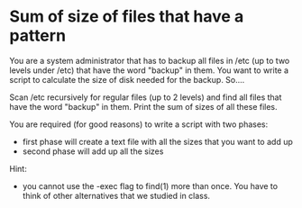 # Sum of size of files that have a pattern

You are a system administrator that has to backup all files in /etc (up to two levels
under /etc) that have the word "backup" in them.
You want to write a script to calculate the size of disk needed for the backup.
So....

Scan /etc recursively for regular files (up to 2 levels) and find all files that have
the word "backup" in them.
Print the sum of sizes of all these files.

You are required (for good reasons) to write a script with two phases:
* first phase will create a text file with all the sizes that you want to add up
* second phase will add up all the sizes

Hint:
- you cannot use the -exec flag to find(1) more than once. You have to think of other
alternatives that we studied in class.
